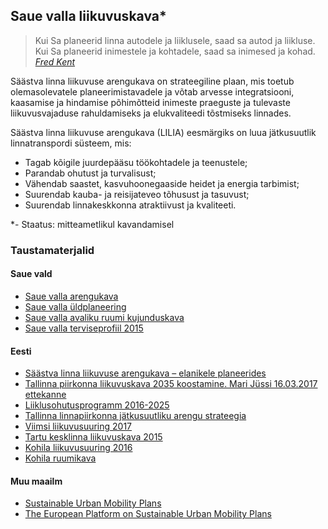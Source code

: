 ## Saue valla liikuvuskava*

> Kui Sa planeerid linna autodele ja liiklusele, saad
> sa autod ja liikluse. Kui Sa planeerid inimestele
> ja kohtadele, saad sa inimesed ja kohad. _[Fred Kent](http://www.rupprecht-consult.eu/uploads/tx_rupprecht/SUMP_Brochure_EE_web.pdf)_

Säästva linna liikuvuse arengukava on strateegiline plaan, mis toetub olemasolevatele planeerimistavadele ja võtab arvesse integratsiooni, kaasamise ja hindamise põhimõtteid inimeste praeguste ja tulevaste liikuvusvajaduse rahuldamiseks ja elukvaliteedi tõstmiseks linnades.

Säästva linna liikuvuse arengukava (LILIA) eesmärgiks on luua jätkusuutlik linnatranspordi süsteem, mis:
-	 Tagab kõigile juurdepääsu töökohtadele ja teenustele;
-	 Parandab ohutust ja turvalisust;
-	 Vähendab saastet, kasvuhoonegaaside heidet ja energia tarbimist;
-	 Suurendab kauba- ja reisijateveo tõhusust ja tasuvust;
-	 Suurendab linnakeskkonna atraktiivust ja kvaliteeti.

*- Staatus: mitteametlikul kavandamisel

### Taustamaterjalid

#### Saue vald
- [Saue valla arengukava](https://www.riigiteataja.ee/akt/408112016010)
- [Saue valla üldplaneering](http://sauevald.ee/uldplaneering)
- [Saue valla avaliku ruumi kujunduskava](http://sauevald.ee/avalik-ruum)
- [Saue valla terviseprofiil 2015](https://www.riigiteataja.ee/aktilisa/4050/2201/6072/28012016_maarus_nr_4_lisa_1.pdf)

#### Eesti
- [Säästva linna liikuvuse arengukava – elanikele planeerides](http://www.rupprecht-consult.eu/uploads/tx_rupprecht/SUMP_Brochure_EE_web.pdf)
- [Tallinna piirkonna liikuvuskava 2035 koostamine. Mari Jüssi 16.03.2017 ettekanne](http://f.ell.ee/failid/LVP/2017/17/02_LiikuvuskavaTutvustus_MJ_2017_03_16LinnadVallad.pdf)
- [Liiklusohutusprogramm 2016-2025](https://www.mnt.ee/et/liikleja/liiklusohutusprogramm-2016-2025)
- [Tallinna linnapiirkonna jätkusuutliku arengu strateegia](https://www.riigiteataja.ee/aktilisa/4260/2201/5061/1110130374.attachment.pdf)
- [Viimsi	liikuvusuuring 2017](http://www.viimsivald.ee/public/Viimsi_liikuvusuuringu_aruanne-e.pdf)
- [Tartu kesklinna liikuvuskava 2015](http://www.tartu.ee/yldplaneering2030/Lisa9_Tartu_kesklinna_liikuvuskava.pdf)
- [Kohila liikuvusuuring 2016](https://kohila.kovtp.ee/documents/1123203/1271448/Kohila+liikuvusuuringu+aruanne_2016-04-27.pdf/2f549cfe-8aaa-4a25-890e-429050703b65)
- [Kohila ruumikava](http://www.linnalabor.ee/failid/n/c44320bf9f3929406461908569061643)

#### Muu maailm
- [Sustainable Urban Mobility Plans](https://ec.europa.eu/transport/themes/urban/urban_mobility/urban_mobility_actions/sump_en)
- [The European Platform on Sustainable Urban Mobility Plans](http://www.eltis.org/mobility-plans/european-platform)

